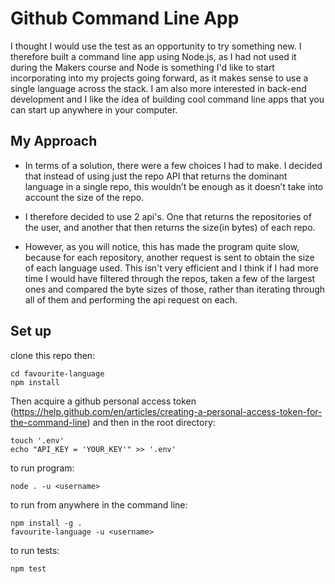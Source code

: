 

# Github Command Line App #

I thought I would use the test as an opportunity to try something new. I therefore built a command line app using Node.js, as I had not used it during the Makers course and Node is something I'd like to start incorporating into my projects going forward, as it makes sense to use a single language across the stack. I am also more interested in back-end development and I like the idea of building cool command line apps that you can start up anywhere in your computer.


## My Approach ##

* In terms of a solution, there were a few choices I had to make. I decided that instead of using just the repo API that returns the dominant language in a single repo, this wouldn’t be enough as it doesn’t take into account the size of the repo.

* I therefore decided to use 2 api's. One that returns the repositories of the user, and another that then returns the size(in bytes) of each repo.

* However, as you will notice, this has made the program quite slow, because for each repository, another request is sent to obtain the size of each language used. This isn't very efficient and I think if I had more time I would have filtered through the repos, taken a few of the largest ones and compared the byte sizes of those, rather than iterating through all of them and performing the api request on each.  


## Set up ##

clone this repo
then:
```
cd favourite-language
npm install
```

Then acquire a github personal access token (https://help.github.com/en/articles/creating-a-personal-access-token-for-the-command-line) and then in the root directory:

```
touch '.env'
echo "API_KEY = 'YOUR_KEY'" >> '.env'
```

to run program:

```
node . -u <username>
```

to run from anywhere in the command line:
```
npm install -g .
favourite-language -u <username>
```

to run tests:

```
npm test
```
